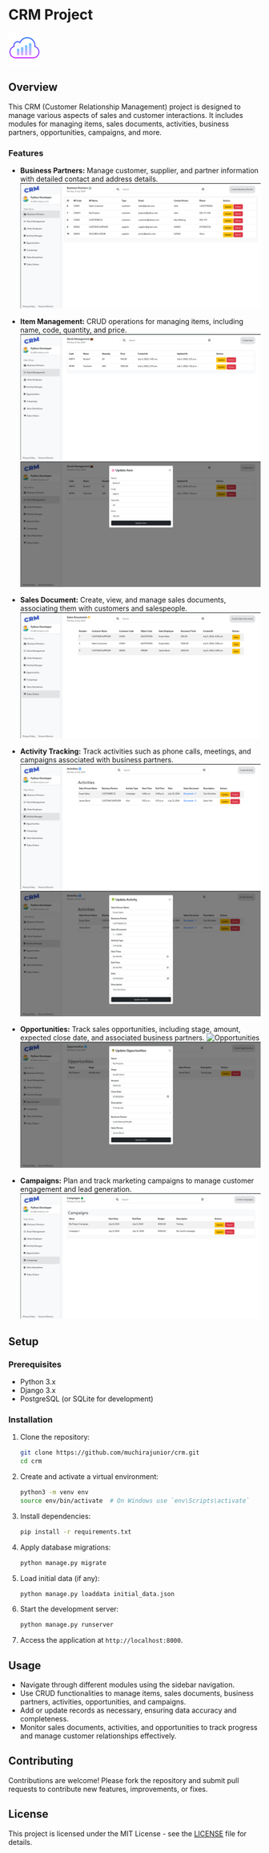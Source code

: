 # CRM Project

![CRM Logo](static/images/favicon.png)

## Overview

This CRM (Customer Relationship Management) project is designed to manage various aspects of sales and customer interactions. It includes modules for managing items, sales documents, activities, business partners, opportunities, campaigns, and more.

### Features

- **Business Partners:** Manage customer, supplier, and partner information with detailed contact and address details.
![Business Parteners](static/images/bps.png)

- **Item Management:** CRUD operations for managing items, including name, code, quantity, and price.
![Stock Management](static/images/stocks.png)
![Stock Sample](static/images/stock.png)

- **Sales Document:** Create, view, and manage sales documents, associating them with customers and salespeople.
![Sales ](static/images/sales.png)

- **Activity Tracking:** Track activities such as phone calls, meetings, and campaigns associated with business partners.
![Activities](static/images/activities.png)
![Single Activity](static/images/activity.png)

- **Opportunities:** Track sales opportunities, including stage, amount, expected close date, and associated business partners.
![Opportunities](static/images/opportunities.png)
![Opportunity](static/images/opportunity.png)


- **Campaigns:** Plan and track marketing campaigns to manage customer engagement and lead generation.
![Campaigns](static/images/campaigns.png)



## Setup

### Prerequisites

- Python 3.x
- Django 3.x
- PostgreSQL (or SQLite for development)

### Installation

1. Clone the repository:

   ```bash
   git clone https://github.com/muchirajunior/crm.git
   cd crm
   ```

2. Create and activate a virtual environment:

   ```bash
   python3 -m venv env
   source env/bin/activate  # On Windows use `env\Scripts\activate`
   ```

3. Install dependencies:

   ```bash
   pip install -r requirements.txt
   ```

4. Apply database migrations:

   ```bash
   python manage.py migrate
   ```

5. Load initial data (if any):

   ```bash
   python manage.py loaddata initial_data.json
   ```

6. Start the development server:

   ```bash
   python manage.py runserver
   ```

7. Access the application at `http://localhost:8000`.

## Usage

- Navigate through different modules using the sidebar navigation.
- Use CRUD functionalities to manage items, sales documents, business partners, activities, opportunities, and campaigns.
- Add or update records as necessary, ensuring data accuracy and completeness.
- Monitor sales documents, activities, and opportunities to track progress and manage customer relationships effectively.

## Contributing

Contributions are welcome! Please fork the repository and submit pull requests to contribute new features, improvements, or fixes.

## License

This project is licensed under the MIT License - see the [LICENSE](LICENSE) file for details.


